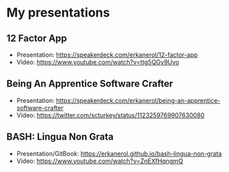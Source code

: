 # My presentations

## 12 Factor App

- Presentation: https://speakerdeck.com/erkanerol/12-factor-app
- Video: https://www.youtube.com/watch?v=ttg5QGv9Uvo

## Being An Apprentice Software Crafter

- Presentation: https://speakerdeck.com/erkanerol/being-an-apprentice-software-crafter
- Video: https://twitter.com/scturkey/status/1123259769907630080


## BASH: Lingua Non Grata

- Presentation/GitBook: https://erkanerol.github.io/bash-lingua-non-grata
- Video: https://www.youtube.com/watch?v=ZnEXfHqngmQ

